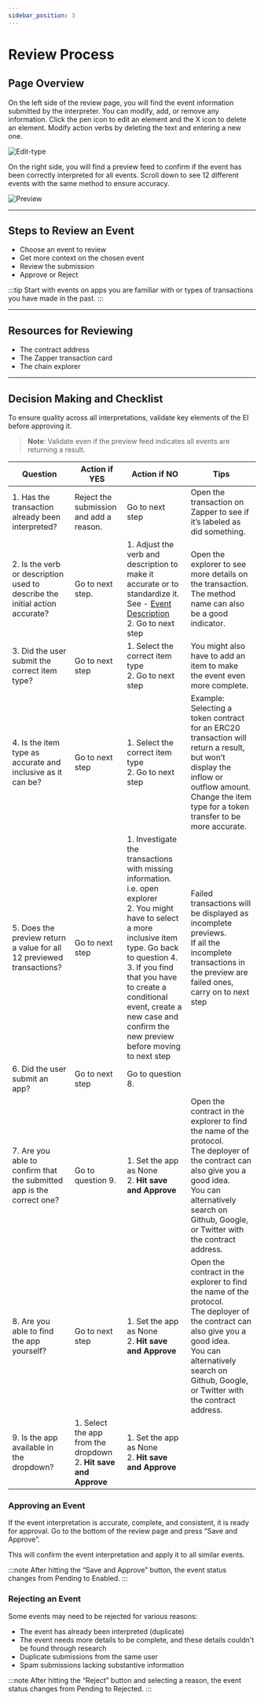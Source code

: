 ```yaml
---
sidebar_position: 3
---
```


# Review Process

## Page Overview

On the left side of the review page, you will find the event information submitted by the interpreter. You can modify, add, or remove any information. Click the pen icon to edit an element and the X icon to delete an element. Modify action verbs by deleting the text and entering a new one.

![Edit-type](/img/assets/Page-Overview.png)

On the right side, you will find a preview feed to confirm if the event has been correctly interpreted for all events. Scroll down to see 12 different events with the same method to ensure accuracy.

![Preview](/img/assets/Page-Overview-2.png)

---
## Steps to Review an Event

- Choose an event to review
- Get more context on the chosen event
- Review the submission
- Approve or Reject

:::tip
Start with events on apps you are familiar with or types of transactions you have made in the past.
:::

---
## Resources for Reviewing

- The contract address
- The Zapper transaction card
- The chain explorer

---
## Decision Making and Checklist

To ensure quality across all interpretations, validate key elements of the EI before approving it.

> **Note**: Validate even if the preview feed indicates all events are returning a result.

| Question | Action if YES | Action if NO | Tips |
|----------|----------------|--------------|------|
| 1. Has the transaction already been interpreted? | Reject the submission and add a reason. | Go to next step | Open the transaction on Zapper to see if it’s labeled as did something. |
| 2. Is the verb or description used to describe the initial action accurate? | Go to next step. | 1. Adjust the verb and description to make it accurate or to standardize it. See - [Event Description](/docs/Interpretation/event-interpretation/guide/action-verb)<br/> 2. Go to next step | Open the explorer to see more details on the transaction.<br/> The method name can also be a good indicator. |
| 3. Did the user submit the correct item type? | Go to next step | 1. Select the correct item type<br/> 2. Go to next step | You might also have to add an item to make the event even more complete. |
| 4. Is the item type as accurate and inclusive as it can be? | Go to next step | 1. Select the correct item type<br/> 2. Go to next step | Example: Selecting a token contract for an ERC20 transaction will return a result, but won’t display the inflow or outflow amount. Change the item type for a token transfer to be more accurate. |
| 5. Does the preview return a value for all 12 previewed transactions? | Go to next step | 1. Investigate the transactions with missing information. i.e. open explorer<br/> 2. You might have to select a more inclusive item type. Go back to question 4.<br/> 3. If you find that you have to create a conditional event, create a new case and confirm the new preview before moving to next step | Failed transactions will be displayed as incomplete previews.<br/> If all the incomplete transactions in the preview are failed ones, carry on to next step |
| 6. Did the user submit an app? | Go to next step | Go to question 8. | |
| 7. Are you able to confirm that the submitted app is the correct one? | Go to question 9. | 1. Set the app as None<br/> 2. **Hit save and Approve** | Open the contract in the explorer to find the name of the protocol.<br/> The deployer of the contract can also give you a good idea.<br/> You can alternatively search on Github, Google, or Twitter with the contract address. |
| 8. Are you able to find the app yourself? | Go to next step | 1. Set the app as None<br/> 2. **Hit save and Approve** | Open the contract in the explorer to find the name of the protocol.<br/> The deployer of the contract can also give you a good idea.<br/> You can alternatively search on Github, Google, or Twitter with the contract address. |
| 9. Is the app available in the dropdown? | 1. Select the app from the dropdown<br/> 2. **Hit save and Approve** | 1. Set the app as None<br/> 2. **Hit save and Approve** | |

### Approving an Event

If the event interpretation is accurate, complete, and consistent, it is ready for approval. Go to the bottom of the review page and press “Save and Approve”.

This will confirm the event interpretation and apply it to all similar events.

:::note
After hitting the “Save and Approve” button, the event status changes from Pending to Enabled.
:::

### Rejecting an Event

Some events may need to be rejected for various reasons:

- The event has already been interpreted (duplicate)
- The event needs more details to be complete, and these details couldn't be found through research
- Duplicate submissions from the same user
- Spam submissions lacking substantive information

:::note
After hitting the “Reject” button and selecting a reason, the event status changes from Pending to Rejected.
:::
